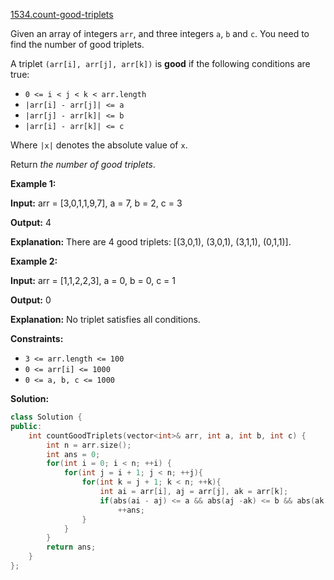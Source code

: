 [1534.count-good-triplets](https://leetcode.com/problems/count-good-triplets/)  

Given an array of integers `arr`, and three integers `a`, `b` and `c`. You need to find the number of good triplets.

A triplet `(arr[i], arr[j], arr[k])` is **good** if the following conditions are true:

*   `0 <= i < j < k < arr.length`
*   `|arr[i] - arr[j]| <= a`
*   `|arr[j] - arr[k]| <= b`
*   `|arr[i] - arr[k]| <= c`

Where `|x|` denotes the absolute value of `x`.

Return _the number of good triplets_.

**Example 1:**

  
**Input:** arr = \[3,0,1,1,9,7\], a = 7, b = 2, c = 3
  
**Output:** 4
  
**Explanation:** There are 4 good triplets: \[(3,0,1), (3,0,1), (3,1,1), (0,1,1)\].
  

**Example 2:**

  
**Input:** arr = \[1,1,2,2,3\], a = 0, b = 0, c = 1
  
**Output:** 0
  
**Explanation:** No triplet satisfies all conditions.
  

**Constraints:**

*   `3 <= arr.length <= 100`
*   `0 <= arr[i] <= 1000`
*   `0 <= a, b, c <= 1000`  



**Solution:**  

```cpp
class Solution {
public:
    int countGoodTriplets(vector<int>& arr, int a, int b, int c) {
        int n = arr.size();
        int ans = 0;
        for(int i = 0; i < n; ++i) {
            for(int j = i + 1; j < n; ++j){
                for(int k = j + 1; k < n; ++k){
                    int ai = arr[i], aj = arr[j], ak = arr[k];
                    if(abs(ai - aj) <= a && abs(aj -ak) <= b && abs(ak - ai) <= c) 
                        ++ans;
                }
            }
        }
        return ans;
    }
};
```
      